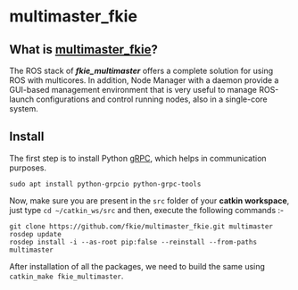 # multimaster_fkie
## What is [multimaster_fkie]()?
The ROS stack of ***fkie_multimaster*** offers a complete solution for using ROS with multicores. In addition, Node Manager with a daemon provide a GUI-based management environment that is very useful to manage ROS-launch configurations and control running nodes, also in a single-core system.

## Install
The first step is to install Python [gRPC](), which helps in communication purposes.
```
sudo apt install python-grpcio python-grpc-tools
```
Now, make sure you are present in the `src` folder of your **catkin workspace**, just type `cd ~/catkin_ws/src` and then, execute the following commands :-
```
git clone https://github.com/fkie/multimaster_fkie.git multimaster
rosdep update
rosdep install -i --as-root pip:false --reinstall --from-paths multimaster
```
After installation of all the packages, we need to build the same using `catkin_make fkie_multimaster`.